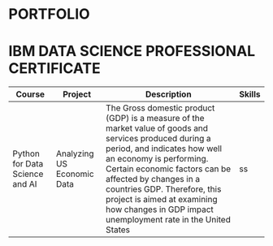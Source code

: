 # PORTFOLIO


# IBM DATA SCIENCE PROFESSIONAL CERTIFICATE




|Course     |Project     |Description    |Skills|     
|-----------|------------| --------------|-------|
|Python for Data Science and AI| Analyzing US Economic Data| The Gross domestic product (GDP) is a measure of the market value of goods and services produced during a period, and indicates how well an economy is performing. Certain economic factors can be affected by changes in a countries GDP. Therefore, this project is aimed at examining how changes in GDP impact unemployment rate in the United States|ss|
